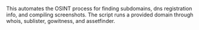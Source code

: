 This automates the OSINT process for finding subdomains, dns registration info, and compiling screenshots. The script runs a provided domain through whois, sublister, gowitness, and assetfinder. 
